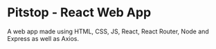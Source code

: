 # Pitstop - React Web App
 A web app made using HTML, CSS, JS, React, React Router, Node and Express as well as Axios.
